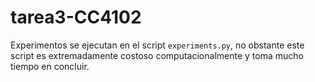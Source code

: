 # tarea3-CC4102

Experimentos se ejecutan en el script ```experiments.py```, no obstante este script es extremadamente costoso computacionalmente y toma mucho tiempo en concluir.
